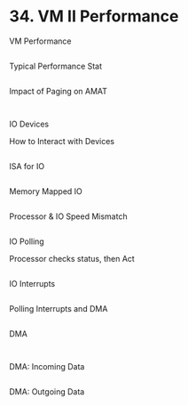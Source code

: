 # 34. VM II Performance



VM Performance



<figure><img src=".gitbook/assets/image (7).png" alt=""><figcaption></figcaption></figure>

Typical Performance Stat



<figure><img src=".gitbook/assets/image (1) (1) (1).png" alt=""><figcaption></figcaption></figure>

Impact of Paging on AMAT



<figure><img src=".gitbook/assets/image (2) (1) (1).png" alt=""><figcaption></figcaption></figure>



<figure><img src=".gitbook/assets/image (3) (1) (1).png" alt=""><figcaption></figcaption></figure>

IO Devices

How to Interact with Devices



<figure><img src=".gitbook/assets/image (4) (1).png" alt=""><figcaption></figcaption></figure>



ISA for IO



<figure><img src=".gitbook/assets/image (5) (1).png" alt=""><figcaption></figcaption></figure>

Memory Mapped IO



<figure><img src=".gitbook/assets/image (6) (1).png" alt=""><figcaption></figcaption></figure>

Processor & IO Speed Mismatch



<figure><img src=".gitbook/assets/image (7) (1).png" alt=""><figcaption></figcaption></figure>

IO Polling

Processor checks status, then Act



<figure><img src=".gitbook/assets/image (8).png" alt=""><figcaption></figcaption></figure>

IO Interrupts



<figure><img src=".gitbook/assets/image (9).png" alt=""><figcaption></figcaption></figure>

Polling Interrupts and DMA



<figure><img src=".gitbook/assets/image (10).png" alt=""><figcaption></figcaption></figure>

DMA



<figure><img src=".gitbook/assets/image (11).png" alt=""><figcaption></figcaption></figure>

<figure><img src=".gitbook/assets/image (12).png" alt=""><figcaption></figcaption></figure>

DMA: Incoming Data



<figure><img src=".gitbook/assets/image (13).png" alt=""><figcaption></figcaption></figure>

DMA: Outgoing Data



<figure><img src=".gitbook/assets/image (14).png" alt=""><figcaption></figcaption></figure>

